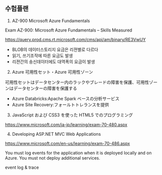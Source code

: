 ## 수험플랜

1. AZ-900 Microsoft Azure Fundamentals

Exam AZ-900: Microsoft Azure Fundamentals – Skills
Measured

https://query.prod.cms.rt.microsoft.com/cms/api/am/binary/RE3VwUY

- BLOB의 데이터스토리지 요금은 리젼별로 다르다
- 읽기, 쓰기조작에 따른 요금도 발생
- 리젼간의 송신데이터에도 대역폭의 요금이 발생

2. Azure 可用性セット・Azure 可用性ゾーン

可用性セットはデータセンター内のラックやブレードの障害を保護、可用性ゾーンはデータセンターの障害を保護する

- Azure Databricks:Apache Spark ベースの分析サービス
- Azure Site Recovery:フォールトトレランスを提供

3. JavaScript および CSS3 を使った HTML5 でのプログラミング

https://www.microsoft.com/ja-jp/learning/exam-70-480.aspx

4. Developing ASP.NET MVC Web Applications

https://www.microsoft.com/en-us/learning/exam-70-486.aspx

You must log events for the application when it is deployed locally and on Azure. You must not deploy additional services.

event log & trace
